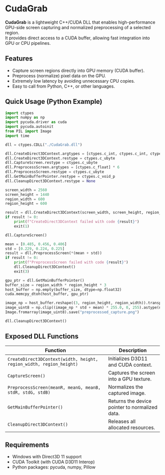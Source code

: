 # CudaGrab

**CudaGrab** is a lightweight C++/CUDA DLL that enables high-performance GPU-side screen capturing and normalized preprocessing of a selected region.  
It provides direct access to a CUDA buffer, allowing fast integration into GPU or CPU pipelines.

## Features
- Capture screen regions directly into GPU memory (CUDA buffer).
- Preprocess (normalize) pixel data on the GPU.
- Extremely low latency by avoiding unnecessary CPU copies.
- Easy to call from Python, C++, or other languages.

## Quick Usage (Python Example)

```python
import ctypes
import numpy as np
import pycuda.driver as cuda
import pycuda.autoinit
from PIL import Image
import time

dll = ctypes.CDLL("./CudaGrab.dll")

dll.CreateDirect3DContext.argtypes = [ctypes.c_int, ctypes.c_int, ctypes.c_int, ctypes.c_int]
dll.CreateDirect3DContext.restype = ctypes.c_ubyte
dll.CaptureScreen.restype = ctypes.c_ubyte
dll.PreprocessScreen.argtypes = [ctypes.c_float] * 6
dll.PreprocessScreen.restype = ctypes.c_ubyte
dll.GetMainBufferPointer.restype = ctypes.c_void_p
dll.CleanupDirect3DContext.restype = None

screen_width = 2560
screen_height = 1440
region_width = 600
region_height = 600

result = dll.CreateDirect3DContext(screen_width, screen_height, region_width, region_height)
if result != 0:
    print(f"CreateDirect3DContext failed with code {result}")
    exit(1)

dll.CaptureScreen()

mean = [0.485, 0.456, 0.406]
std = [0.229, 0.224, 0.225]
result = dll.PreprocessScreen(*(mean + std))
if result != 0:
    print(f"PreprocessScreen failed with code {result}")
    dll.CleanupDirect3DContext()
    exit(3)

gpu_ptr = dll.GetMainBufferPointer()
buffer_size = region_width * region_height * 3
host_buffer = np.empty(buffer_size, dtype=np.float32)
cuda.memcpy_dtoh(host_buffer, gpu_ptr)

image_np = host_buffer.reshape((3, region_height, region_width)).transpose(1, 2, 0)
image_uint8 = np.clip((image_np * std + mean) * 255.0, 0, 255).astype(np.uint8)
Image.fromarray(image_uint8).save("preprocessed_capture.png")

dll.CleanupDirect3DContext()
```

## Exposed DLL Functions

| Function | Description |
| -------- | ----------- |
| `CreateDirect3DContext(width, height, region_width, region_height)` | Initializes D3D11 and CUDA context. |
| `CaptureScreen()` | Captures the screen into a GPU texture. |
| `PreprocessScreen(meanR, meanG, meanB, stdR, stdG, stdB)` | Normalizes the captured image. |
| `GetMainBufferPointer()` | Returns the device pointer to normalized data. |
| `CleanupDirect3DContext()` | Releases all allocated resources. |

## Requirements
- Windows with Direct3D 11 support
- CUDA Toolkit (with CUDA D3D11 Interop)
- Python packages: pycuda, numpy, Pillow
